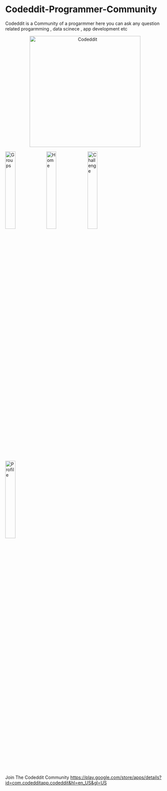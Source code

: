 # Codeddit-Programmer-Community
Codeddit is a Community of a progarmmer here you can ask any question related progarmming , data scinece , app development etc


<p align="center">
  <img src="https://firebasestorage.googleapis.com/v0/b/codeddit.appspot.com/o/PROFILE_IMAGE%2Fcodeddit.png?alt=media&token=af037d58-66f1-47e4-bb44-9c01694abfac" width="350" title="Codeddit">
   
</p>

<p align="left" width="100%">
  <img src="https://play-lh.googleusercontent.com/L02blDspUGOLiKJVDIyCKMHyJVkvJ5H3LnBVsWD8WSzpvqEPLbdEJwaJuGKoYjNXQuw=w1920-h969-rw" width="25%" title="Groups">
  <img src="https://play-lh.googleusercontent.com/jtJB5drXzVxko9H5kPEPz1VtTp3SGisW5_jN6qcOE3PsTRjC5CoMX_1wlqOq81_GnEz2=w1920-h969-rw" width="25%" title="Home">
  <img src="https://play-lh.googleusercontent.com/XMpSrAgOGS4alVBwt0u9TtZTaDpjrBEzq6qXYAJENybSaZyYX9mhjGdhSSIs-W7BPac=w1920-h969-rw" width="25%" title="Challenge">
  <img src="https://play-lh.googleusercontent.com/48oCmd-U1WaW01XJiOHwlkKOS5OaY436f35KWsxDx4SC0m6hGp6QH_0r2RA0Jo8eT5s=w1920-h969-rw" width="25%" title="Profile">
</p>

Join The Codeddit Community
https://play.google.com/store/apps/details?id=com.codedditapp.codeddit&hl=en_US&gl=US

